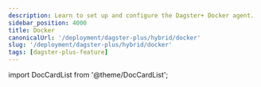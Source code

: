 ```yaml
---
description: Learn to set up and configure the Dagster+ Docker agent.
sidebar_position: 4000
title: Docker
canonicalUrl: '/deployment/dagster-plus/hybrid/docker'
slug: '/deployment/dagster-plus/hybrid/docker'
tags: [dagster-plus-feature]
---
```


import DocCardList from '@theme/DocCardList';

<DocCardList />
